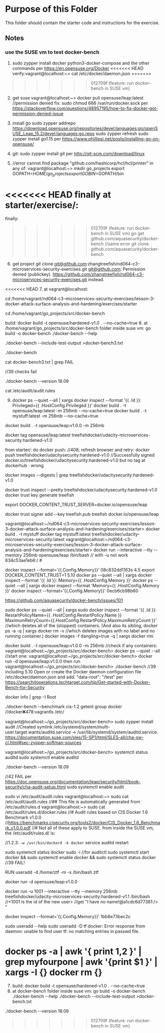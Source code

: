 # Purpose of this Folder

This folder should contain the starter code and instructions for the exercise.
## Notes
### use the SUSE vm to test docker-bench
1. sudo zypper install docker python3-docker-compose 
and the other commands
per https://en.opensuse.org/Docker
<<<<<<< HEAD
verify:vagrant@localhost:~> cat /etc/docker/daemon.json
=======

>>>>>>> 012709f (feature: run docker-bench in SUSE vm)
2. get suse
vagrant@localhost:~> docker pull opensuse/leap:latest 
//permission denied
fix: sudo chmod 666 /var/run/docker.sock
per https://stackoverflow.com/questions/48957195/how-to-fix-docker-got-permission-denied-issue

3. install go
sudo zypper addrepo https://download.opensuse.org/repositories/devel:languages:go/openSUSE_Leap_15.2/devel:languages:go.repo
sudo zypper refresh
sudo zypper install go1.15
per https://www.phillipsj.net/posts/installing-go-on-opensuse/

4. git: 
sudo zypper install git
per http://git-scm.com/download/linux

5. //error cannot find package "github.com/hashicorp/hcl/hcl/printer" in any of:
vagrant@localhost:~> mkdir go_projects
export GOPATH=$HOME/go_projects
export GOBIN=$GOPATH/bin

<<<<<<< HEAD
finally at starter/exercise/:
=======
finally:
>>>>>>> 012709f (feature: run docker-bench in SUSE vm)
go get github.com/aquasecurity/docker-bench //same error
git clone github.com/aquasecurity/docker-bench 

6. get project 
git clone git@github.com:zhangtreefish/nd064-c3-microservices-security-exercises.git
git@github.com: Permission denied (publickey).
https://github.com/zhangtreefish/nd064-c3-microservices-security-exercises.git instead.

<<<<<<< HEAD
7. at vagrant@localhost:

cd /home/vagrant/nd064-c3-microservices-security-exercises/lesson-3-docker-attack-surface-analysis-and-hardening/exercises/starter

cd /home/vagrant/go_projects/src/docker-bench

build:
docker build -t opensuse/hardened-v1.0 . --no-cache=true
8. at /home/vagrant/go_projects/src/docker-bench folder inside suse vm:
go build -o docker-bench 
./docker-bench --help 

./docker-bench --include-test-output >docker-bench3.txt 

./docker-bench

cat docker-bench3.txt | grep FAIL 

//39 checks fail

./docker-bench --version 18.09

cat /etc/audit/audit.rules

9. docker ps --quiet --all | xargs docker inspect --format '{{ .Id }}: Privileged={{ .HostConfig.Privileged }}'
docker build . -t opensuse/leap:latest -m 256mb --no-cache=true
docker build . -t mystuff:latest -m 256mb --no-cache=true

docker build . -t opensuse/leap:v1.0.0 -m 256mb

docker tag opensuse/leap:latest treefishdocker/udacity-microservices-security:hardened-v1.0

from starter/: do docker push: //408; refresh browser and retry: 
docker push treefishdocker/udacitysecurity:hardened-v1.0 //Successfully signed docker.io/treefishdocker/udacitysecurity:hardened-v1.0 but no tag at dockerhub : wrong 

docker images --digests | grep treefishdocker/udacitysecurity:hardened-v1.0 

docker trust inspect --pretty treefishdocker/udacitysecurity:hardened-v1.0
docker trust key generate treefish

export DOCKER_CONTENT_TRUST_SERVER=docker.io/opensuse/leap

docker trust signer add --key treefish.pub treefish docker.io/opensuse/leap
 
vagrant@localhost:~/nd064-c3-microservices-security-exercises/lesson-3-docker-attack-surface-analysis-and-hardening/exercises/starter> docker build . -t mystuff
docker tag mystuff:latest treefishdocker/udacity-microservices-security:latest
vagrant@localhost:~/nd064-c3-microservices-security-exercises/lesson-3-docker-attack-surface-analysis-and-hardening/exercises/starter> docker run --interactive --tty --memory 256mb opensuse/leap /bin/bash // with -u not work
634c53ae1eb6:/ # 

docker inspect --format='{{.Config.Memory}}' 08c832dd1163s
4.5 
export DOCKER_CONTENT_TRUST=1
5.10
docker ps --quiet --all | xargs docker inspect --format '{{ .Id }}: Memory={{ .HostConfig.Memory }}'
docker ps --quiet --all | xargs docker inspect --format 'Memory={{ .HostConfig.Memory }}'
docker inspect --format='{{.Config.Memory}}' 0ecb6cb98b60

https://github.com/aquasecurity/docker-bench/issues/101

sudo docker ps --quiet --all | xargs sudo docker inspect --format '{{ .Id }}: RestartPolicyName={{ .HostConfig.RestartPolicy.Name }} MaximumRetryCount={{.HostConfig.RestartPolicy.MaximumRetryCount }}'
//which deletes all of the (stopped) containers. (And also its sibling,
docker ps -a -q | xargs docker rm -v
//which deletes images with no label and no running container.)
docker images -f dangling=true -q | xargs docker rmi

docker build . -t opensuse/leap:v1.0.0 -m 256mb
//check if any containers:
vagrant@localhost:~/go_projects/src/docker-bench> docker ps --quiet --all
//start one:
vagrant@localhost:~/go_projects/src/docker-bench> docker run -d opensuse/leap:v1.0.0
then run 
vagrant@localhost:~/go_projects/src/docker-bench> ./docker-bench //39 including 5.10
Open or create the Docker daemon configuration file /etc/docker/daemon.json and add:        "data-root": "/test" per https://searchitoperations.techtarget.com/tip/Get-started-with-Docker-Bench-for-Security

docker info | grep -I Root

./docker-bench --benchmark cis-1.2
getent group docker //docker:x:478:vagrantls /etc/

vagrant@localhost:~/go_projects/src/docker-bench>
sudo zypper install audit //Created symlink /etc/systemd/system/multi-user.target.wants/auditd.service -> /usr/lib/systemd/system/auditd.service.
https://documentation.suse.com/sles/15-SP1/html/SLES-all/cha-sw-cl.html#sec-zypper-softman-sources

vagrant@localhost:~/go_projects/src/docker-bench> systemctl status auditd
sudo systemctl enable auditd

./docker-bench --version 18.09 

//42 FAIL
per https://doc.opensuse.org/documentation/leap/security/html/book-security/cha-audit-setup.html
sudo systemctl enable audit

sudo vi /etc/audit/audit.rules
vagrant@localhost:~> sudo cat /etc/audit/audit.rules //## This file is automatically generated from /etc/audit/rules.d
vagrant@localhost:~> sudo cat /etc/audit/rules.d/docker.rules //# Audit rules based on CIS Docker 1.6 Benchmark v1.0.0
//https://benchmarks.cisecurity.org/tools2/docker/CIS_Docker_1.6_Benchmark_v1.0.0.pdf
//# Not all of these apply to SUSE.
from inside the SUSE vm, the /etc/audit/rules.d/ is:

//1.2.3: `-w /usr/bin/dockerd -k docker`
service auditd restart

sudo systemctl status docker
sudo -i //for auditctl
sudo systemctl start docker && sudo systemctl enable docker && sudo systemctl status docker
//39 FAIL!
   
   RUN useradd -d /home/ztf -m -s /bin/bash ztf

docker run -d opensuse/leap:v1.0.0

docker run -u 1001 --interactive --tty --memory 256mb  treefishdocker/udacity-microservices-security:hardened-v1.1 /bin/bash 
//<1001 is the id of the new user>
//get "I have no name!@a1cdc6d77381:/> "

docker inspect --format='{{.Config.Memory}}' 1bb6e73bec2c

sudo useradd --help
sudo useradd -D tf
docker: Error response from daemon: unable to find user tf: no matching entries in passwd file.

docker ps -a | awk '{ print $1,$2 }' | grep myfourpone | awk '{print $1 }' | xargs -I {} docker rm {}
=======
7. build:
docker build -t opensuse/hardened-v1.0 . --no-cache=true
8. at docker-bench folder inside suse vm:
go build -o docker-bench 
./docker-bench --help 
./docker-bench --include-test-output >docker-bench.txt 

./docker-bench --version 18.09
>>>>>>> 012709f (feature: run docker-bench in SUSE vm)

